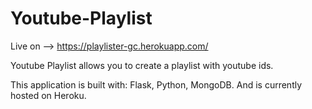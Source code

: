 # Youtube-Playlist

Live on --> https://playlister-gc.herokuapp.com/

Youtube Playlist allows you to create a playlist with youtube ids.


This application is built with: Flask, Python, MongoDB. And is currently hosted on Heroku.
